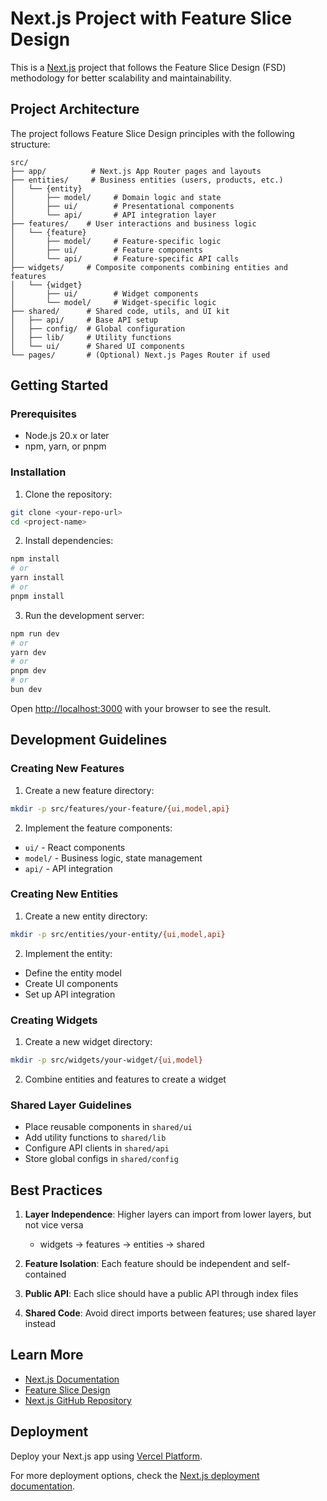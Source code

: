 # Next.js Project with Feature Slice Design

This is a [Next.js](https://nextjs.org) project that follows the Feature Slice Design (FSD) methodology for better scalability and maintainability.

## Project Architecture

The project follows Feature Slice Design principles with the following structure:

```
src/
├── app/          # Next.js App Router pages and layouts
├── entities/     # Business entities (users, products, etc.)
│   └── {entity}
│       ├── model/     # Domain logic and state
│       ├── ui/        # Presentational components
│       └── api/       # API integration layer
├── features/    # User interactions and business logic
│   └── {feature}
│       ├── model/     # Feature-specific logic
│       ├── ui/        # Feature components
│       └── api/       # Feature-specific API calls
├── widgets/     # Composite components combining entities and features
│   └── {widget}
│       ├── ui/        # Widget components
│       └── model/     # Widget-specific logic
├── shared/      # Shared code, utils, and UI kit
│   ├── api/     # Base API setup
│   ├── config/  # Global configuration
│   ├── lib/     # Utility functions
│   └── ui/      # Shared UI components
└── pages/       # (Optional) Next.js Pages Router if used
```

## Getting Started

### Prerequisites

- Node.js 20.x or later
- npm, yarn, or pnpm

### Installation

1. Clone the repository:

```bash
git clone <your-repo-url>
cd <project-name>
```

2. Install dependencies:

```bash
npm install
# or
yarn install
# or
pnpm install
```

3. Run the development server:

```bash
npm run dev
# or
yarn dev
# or
pnpm dev
# or
bun dev
```

Open [http://localhost:3000](http://localhost:3000) with your browser to see the result.

## Development Guidelines

### Creating New Features

1. Create a new feature directory:

```bash
mkdir -p src/features/your-feature/{ui,model,api}
```

2. Implement the feature components:

- `ui/` - React components
- `model/` - Business logic, state management
- `api/` - API integration

### Creating New Entities

1. Create a new entity directory:

```bash
mkdir -p src/entities/your-entity/{ui,model,api}
```

2. Implement the entity:

- Define the entity model
- Create UI components
- Set up API integration

### Creating Widgets

1. Create a new widget directory:

```bash
mkdir -p src/widgets/your-widget/{ui,model}
```

2. Combine entities and features to create a widget

### Shared Layer Guidelines

- Place reusable components in `shared/ui`
- Add utility functions to `shared/lib`
- Configure API clients in `shared/api`
- Store global configs in `shared/config`

## Best Practices

1. **Layer Independence**: Higher layers can import from lower layers, but not vice versa
   - widgets → features → entities → shared
2. **Feature Isolation**: Each feature should be independent and self-contained

3. **Public API**: Each slice should have a public API through index files

4. **Shared Code**: Avoid direct imports between features; use shared layer instead

## Learn More

- [Next.js Documentation](https://nextjs.org/docs)
- [Feature Slice Design](https://feature-sliced.design/)
- [Next.js GitHub Repository](https://github.com/vercel/next.js)

## Deployment

Deploy your Next.js app using [Vercel Platform](https://vercel.com/new?utm_medium=default-template&filter=next.js&utm_source=create-next-app&utm_campaign=create-next-app-readme).

For more deployment options, check the [Next.js deployment documentation](https://nextjs.org/docs/app/building-your-application/deploying).
